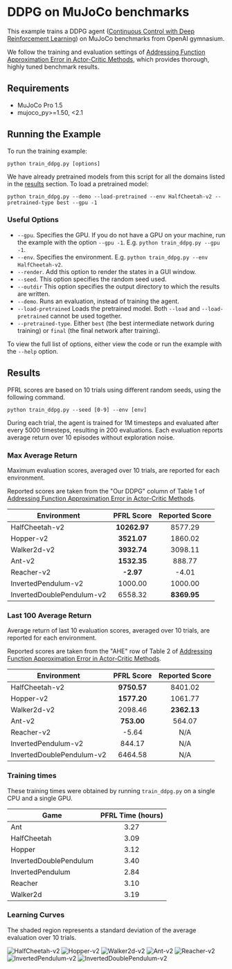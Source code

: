 # DDPG on MuJoCo benchmarks

This example trains a DDPG agent ([Continuous Control with Deep Reinforcement Learning](https://arxiv.org/abs/1509.02971)) on MuJoCo benchmarks from OpenAI gymnasium.

We follow the training and evaluation settings of [Addressing Function Approximation Error in Actor-Critic Methods](http://arxiv.org/abs/1802.09477), which provides thorough, highly tuned benchmark results.

## Requirements

- MuJoCo Pro 1.5
- mujoco_py>=1.50, <2.1

## Running the Example
To run the training example:
```
python train_ddpg.py [options]
```
We have already pretrained models from this script for all the domains listed in the [results](#Results) section. To load a pretrained model:

```
python train_ddpg.py --demo --load-pretrained --env HalfCheetah-v2 --pretrained-type best --gpu -1
```

### Useful Options

- `--gpu`. Specifies the GPU. If you do not have a GPU on your machine, run the example with the option `--gpu -1`. E.g. `python train_ddpg.py --gpu -1`.
- `--env`. Specifies the environment. E.g. `python train_ddpg.py --env HalfCheetah-v2`.
- `--render`. Add this option to render the states in a GUI window.
- `--seed`. This option specifies the random seed used.
- `--outdir` This option specifies the output directory to which the results are written.
- `--demo`. Runs an evaluation, instead of training the agent.
- `--load-pretrained` Loads the pretrained model. Both `--load` and `--load-pretrained` cannot be used together.
- `--pretrained-type`. Either `best` (the best intermediate network during training) or `final` (the final network after training).


To view the full list of options, either view the code or run the example with the `--help` option.


## Results

PFRL scores are based on 10 trials using different random seeds, using the following command.

```
python train_ddpg.py --seed [0-9] --env [env]
```

During each trial, the agent is trained for 1M timesteps and evaluated after every 5000 timesteps, resulting in 200 evaluations.
Each evaluation reports average return over 10 episodes without exploration noise.

### Max Average Return

Maximum evaluation scores, averaged over 10 trials, are reported for each environment.

Reported scores are taken from the "Our DDPG" column of Table 1 of [Addressing Function Approximation Error in Actor-Critic Methods](http://arxiv.org/abs/1802.09477).

| Environment               | PFRL Score   | Reported Score |
| ------------------------- |:------------:|:--------------:|
| HalfCheetah-v2            | **10262.97** |        8577.29 |
| Hopper-v2                 |  **3521.07** |        1860.02 |
| Walker2d-v2               |  **3932.74** |        3098.11 |
| Ant-v2                    |  **1532.35** |         888.77 |
| Reacher-v2                |    **-2.97** |          -4.01 |
| InvertedPendulum-v2       |      1000.00 |        1000.00 |
| InvertedDoublePendulum-v2 |      6558.32 |    **8369.95** |


### Last 100 Average Return

Average return of last 10 evaluation scores, averaged over 10 trials, are reported for each environment.

Reported scores are taken from the "AHE" row of Table 2 of [Addressing Function Approximation Error in Actor-Critic Methods](http://arxiv.org/abs/1802.09477).

| Environment               | PFRL Score  | Reported Score |
| ------------------------- |:-----------:|:--------------:|
| HalfCheetah-v2            | **9750.57** |        8401.02 |
| Hopper-v2                 | **1577.20** |        1061.77 |
| Walker2d-v2               |     2098.46 |    **2362.13** |
| Ant-v2                    |  **753.00** |         564.07 |
| Reacher-v2                |       -5.64 |            N/A |
| InvertedPendulum-v2       |      844.17 |            N/A |
| InvertedDoublePendulum-v2 |     6464.58 |            N/A |

### Training times

These training times were obtained by running `train_ddpg.py` on a single CPU and a single GPU.


| Game                   | PFRL Time (hours) |
| ---------------------- |:-----------------:|
| Ant                    | 3.27              |
| HalfCheetah            | 3.09              |
| Hopper                 | 3.12              |
| InvertedDoublePendulum | 3.40              |
| InvertedPendulum       | 2.84              |
| Reacher                | 3.10              |
| Walker2d               | 3.19              |

### Learning Curves

The shaded region represents a standard deviation of the average evaluation over 10 trials.

![HalfCheetah-v2](assets/HalfCheetah-v2.png)
![Hopper-v2](assets/Hopper-v2.png)
![Walker2d-v2](assets/Walker2d-v2.png)
![Ant-v2](assets/Ant-v2.png)
![Reacher-v2](assets/Reacher-v2.png)
![InvertedPendulum-v2](assets/InvertedPendulum-v2.png)
![InvertedDoublePendulum-v2](assets/InvertedDoublePendulum-v2.png)
